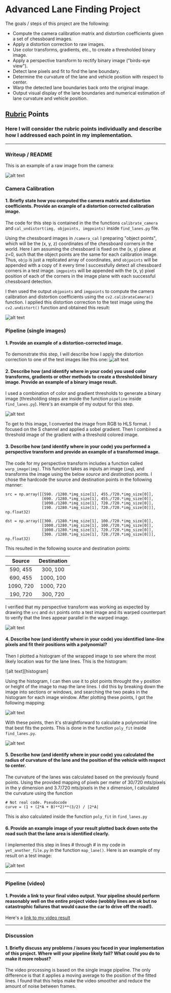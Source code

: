 # **Advanced Lane Finding Project**

The goals / steps of this project are the following:

* Compute the camera calibration matrix and distortion coefficients given a set of chessboard images.
* Apply a distortion correction to raw images.
* Use color transforms, gradients, etc., to create a thresholded binary image.
* Apply a perspective transform to rectify binary image ("birds-eye view").
* Detect lane pixels and fit to find the lane boundary.
* Determine the curvature of the lane and vehicle position with respect to center.
* Warp the detected lane boundaries back onto the original image.
* Output visual display of the lane boundaries and numerical estimation of lane curvature and vehicle position.

[//]: # (Image References)

[image1]: ./images/original.png "Original"
[image2]: ./images/undistorted.png "Undistorted"
[image3]: ./images/transform.png "Road Transformed"
[image4]: ./images/gradient.png "Binary Example"
[image5]: ./images/warped.png "Warp Example"
[image6]: ./images/histogram_points.png "Window Points"
[image7]: ./images/color_fit_lines.png "Fit Visual"
[image8]: ./images/example_output.png "Output"
[hitogram]: ./images/histogram.png "Histogram"
[video1]: ./output_project_video.mp4 "Video"

## [Rubric](https://review.udacity.com/#!/rubrics/571/view) Points
### Here I will consider the rubric points individually and describe how I addressed each point in my implementation.  

---
### Writeup / README

This is an example of a raw image from the camera:

![alt text][image1]

### Camera Calibration

#### 1. Briefly state how you computed the camera matrix and distortion coefficients. Provide an example of a distortion corrected calibration image.

The code for this step is contained in the the functions `calibrate_camera` and `cal_undistort(img, objpoints, imgpoints)` inside `find_lanes.py` file.
 
Using the chessboard images in `/camera_cal` I preparing "object points", which will be the (x, y, z) coordinates of the chessboard corners in the world. Here I am assuming the chessboard is fixed on the (x, y) plane at z=0, such that the object points are the same for each calibration image.  Thus, `objp` is just a replicated array of coordinates, and `objpoints` will be appended with a copy of it every time I successfully detect all chessboard corners in a test image.  `imgpoints` will be appended with the (x, y) pixel position of each of the corners in the image plane with each successful chessboard detection.  

I then used the output `objpoints` and `imgpoints` to compute the camera calibration and distortion coefficients using the `cv2.calibrateCamera()` function.  I applied this distortion correction to the test image using the `cv2.undistort()` function and obtained this result: 

![alt text][image2]

### Pipeline (single images)

#### 1. Provide an example of a distortion-corrected image.
To demonstrate this step, I will describe how I apply the distortion correction to one of the test images like this one:
![alt text][image2]

#### 2. Describe how (and identify where in your code) you used color transforms, gradients or other methods to create a thresholded binary image.  Provide an example of a binary image result.
I used a combination of color and gradient thresholds to generate a binary image (thresholding steps are inside the function `pipeline` inside `find_lanes.py`).  Here's an example of my output for this step.

![alt text][image3]

To get to this image, I converted the image from RGB to HLS format. I focused on the S channel and applied a sobel gradient. Then I combined a threshold image of the gradient with a threshold colored image.

#### 3. Describe how (and identify where in your code) you performed a perspective transform and provide an example of a transformed image.

The code for my perspective transform includes a function called `warp_image(img)`.  This function takes as inputs an image (`img`), and transforms the image using the below *source* and *destination* points.  I chose the hardcode the source and destination points in the following manner:

```
src = np.array([[590. /1280.*img_size[1], 455./720.*img_size[0]],
                [690. /1280.*img_size[1], 455./720.*img_size[0]],
                [1090./1280.*img_size[1], 720./720.*img_size[0]],
                [190. /1280.*img_size[1], 720./720.*img_size[0]]], np.float32)

dst = np.array([[300. /1280.*img_size[1], 100./720.*img_size[0]],
                [1000./1280.*img_size[1], 100./720.*img_size[0]],
                [1000./1280.*img_size[1], 720./720.*img_size[0]],
                [300. /1280.*img_size[1], 720./720.*img_size[0]]], np.float32)

```
This resulted in the following source and destination points:

| Source        | Destination   | 
|:-------------:|:-------------:| 
| 590, 455      | 300, 100      | 
| 690, 455      | 1000, 100     |
| 1090, 720     | 1000, 720     |
| 190, 720      | 300, 720      |

I verified that my perspective transform was working as expected by drawing the `src` and `dst` points onto a test image and its warped counterpart to verify that the lines appear parallel in the warped image.

![alt text][image5]

#### 4. Describe how (and identify where in your code) you identified lane-line pixels and fit their positions with a polynomial?

Then I plotted a histogram of the wrapped image to see where the most likely location was for the lane lines. This is the histogram:

![alt text][histogram]

Using the histogram, I can then use it to plot points throught the `y` position or height of the image to map the lane lines. I did this by breaking down the image into sections or windows, and searching the two peaks in the histogram for each image window. After plotting these points, I got the following mapping:

![alt text][image6]

With these points, then it's straightforward to calculate a polynomial line that best fits the points. This is done in the function `poly_fit` inside `find_lanes.py`.

![alt text][image7]

#### 5. Describe how (and identify where in your code) you calculated the radius of curvature of the lane and the position of the vehicle with respect to center.

The curvature of the lanes was calculated based on the previously found points. Using the provided mapping of pixels per meter of 30/720 mts/pixels in the y dimension and 3.7/720 mts/pixels in the x dimension, I calculated the curvature using the function
```
# Not real code. Pseudocode
curve = (1 + (2*A + B)**2)**(3/2) / |2*A|
```

This is also calculated inside the function `poly_fit` in `find_lanes.py`

#### 6. Provide an example image of your result plotted back down onto the road such that the lane area is identified clearly.

I implemented this step in lines # through # in my code in `yet_another_file.py` in the function `map_lane()`.  Here is an example of my result on a test image:

![alt text][image8]

---

### Pipeline (video)

#### 1. Provide a link to your final video output.  Your pipeline should perform reasonably well on the entire project video (wobbly lines are ok but no catastrophic failures that would cause the car to drive off the road!).

Here's a [link to my video result](./output_project_video.mp4)

---

### Discussion

#### 1. Briefly discuss any problems / issues you faced in your implementation of this project.  Where will your pipeline likely fail?  What could you do to make it more robust?

The video processing is based on the single image pipeline. The only difference is that it applies a moving average to the position of the fitted lines. I found that this helps make the video smoother and reduce the amount of noise between frames.
